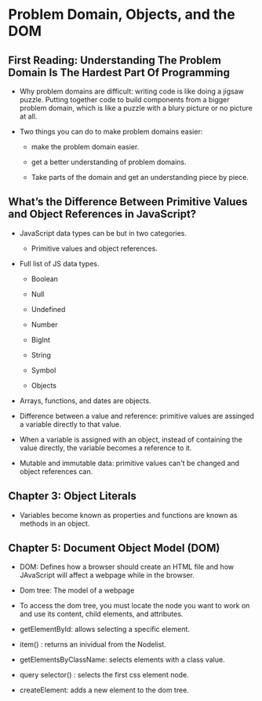 # Problem Domain, Objects, and the DOM

## First Reading: Understanding The Problem Domain Is The Hardest Part Of Programming

- Why problem domains are difficult: writing code is like doing a jigsaw puzzle. Putting together code to build components from a bigger problem domain, which is like a puzzle with a blury picture or no picture at all. 

- Two things you can do to make problem domains easier: 
  
  - make the problem domain easier. 

  - get a better understanding of problem domains. 

  - Take parts of the domain and get an understanding piece by piece. 

## What’s the Difference Between Primitive Values and Object References in JavaScript?

- JavaScript data types can be but in two categories. 

  - Primitive values and object references. 

- Full list of JS data types. 

  - Boolean
  
  - Null

  - Undefined

  - Number

  - BigInt

  - String

  - Symbol

  - Objects

- Arrays, functions, and dates are objects. 

- Difference between a value and reference: primitive values are assinged a variable directly to that value. 

- When a variable is assigned with an object, instead of containing the value directly, the variable becomes a reference to it. 

- Mutable and immutable data: primitive values can't be changed and object references can. 

## Chapter 3: Object Literals

- Variables become known as properties and functions are known as methods in an object. 

## Chapter 5: Document Object Model (DOM)

- DOM: Defines how a browser should create an HTML file and how JAvaScript will affect a webpage while in the browser. 

- Dom tree: The model of a webpage

- To access the dom tree, you must locate the node you want to work on and use its content, child elements, and attributes. 

- getElementById: allows selecting a specific element. 

- item() : returns an inividual from the Nodelist. 

- getElementsByClassName: selects elements with a class value. 

- query selector() : selects the first css element node. 

- createElement: adds a new element to the dom tree. 